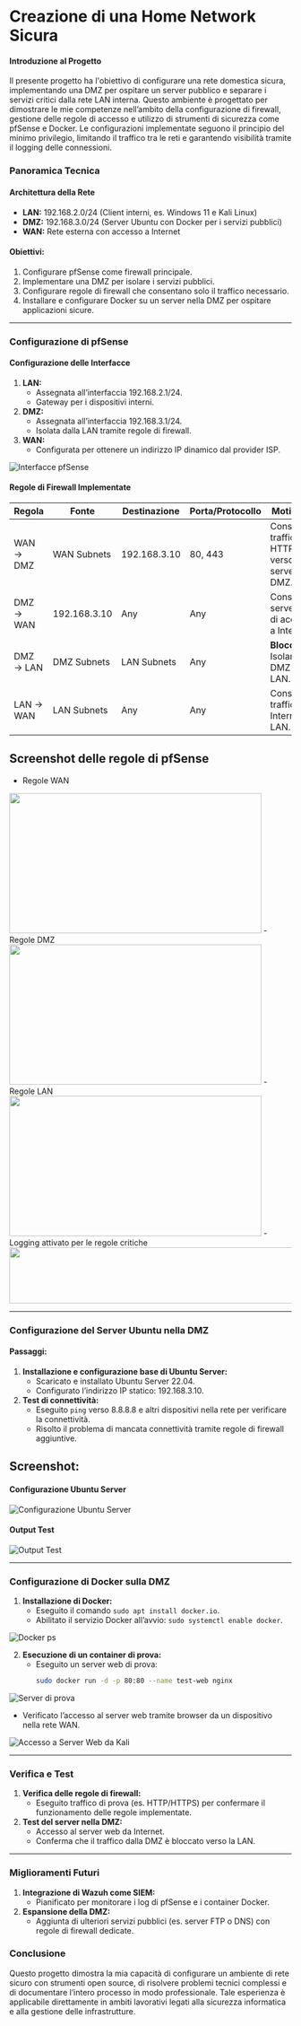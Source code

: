 
# Creazione di una Home Network Sicura
#### Introduzione al Progetto
Il presente progetto ha l'obiettivo di configurare una rete domestica sicura, implementando una DMZ per ospitare un server pubblico e separare i servizi critici dalla rete LAN interna. Questo ambiente è progettato per dimostrare le mie competenze nell’ambito della configurazione di firewall, gestione delle regole di accesso e utilizzo di strumenti di sicurezza come pfSense e Docker.
Le configurazioni implementate seguono il principio del minimo privilegio, limitando il traffico tra le reti e garantendo visibilità tramite il logging delle connessioni.
### Panoramica Tecnica
#### Architettura della Rete
- **LAN:** 192.168.2.0/24 (Client interni, es. Windows 11 e Kali Linux)
- **DMZ:** 192.168.3.0/24 (Server Ubuntu con Docker per i servizi pubblici)
- **WAN:** Rete esterna con accesso a Internet
#### Obiettivi:
1. Configurare pfSense come firewall principale.
2. Implementare una DMZ per isolare i servizi pubblici.
3. Configurare regole di firewall che consentano solo il traffico necessario.
4. Installare e configurare Docker su un server nella DMZ per ospitare applicazioni sicure.
---
### Configurazione di pfSense
#### Configurazione delle Interfacce
1. **LAN:**
   - Assegnata all’interfaccia 192.168.2.1/24.
   - Gateway per i dispositivi interni.
2. **DMZ:**
   - Assegnata all’interfaccia 192.168.3.1/24.
   - Isolata dalla LAN tramite regole di firewall.
3. **WAN:**
   - Configurata per ottenere un indirizzo IP dinamico dal provider ISP.
  
![Interfacce pfSense](https://github.com/Gif-97/HomeNetwork-Pratice/blob/main/media/pic/HomeNetworkPratice%20GIT/Configurazione%20interfacce%20pfSense%20per%20GIT.png)
     
#### Regole di Firewall Implementate
| **Regola**          | **Fonte**         | **Destinazione**    | **Porta/Protocollo** | **Motivazione**                                           |
|---------------------|-------------------|---------------------|----------------------|----------------------------------------------------------|
| WAN → DMZ           | WAN Subnets      | 192.168.3.10        | 80, 443             | Consentire traffico HTTP/HTTPS verso il server web DMZ. |
| DMZ → WAN           | 192.168.3.10     | Any                 | Any                 | Consentire al server DMZ di accedere a Internet.         |
| DMZ → LAN           | DMZ Subnets      | LAN Subnets         | Any                 | **Bloccata:** Isolare la DMZ dalla LAN.                 |
| LAN → WAN           | LAN Subnets      | Any                 | Any                 | Consentire il traffico verso Internet dalla LAN.         |

## Screenshot delle regole di pfSense

-   Regole WAN
<img src="https://github.com/Gif-97/HomeNetwork-Pratice/blob/main/media/pic/HomeNetworkPratice%20GIT/Regole%20WAN%20per%20GIT.png" width=450 height=250>
-  Regole DMZ
<img src="https://github.com/Gif-97/HomeNetwork-Pratice/blob/main/media/pic/HomeNetworkPratice%20GIT/REGOLE%20DMZ%20per%20GIT.png" width=450 height=250>
-   Regole LAN
<img src="https://github.com/Gif-97/HomeNetwork-Pratice/blob/main/media/pic/HomeNetworkPratice%20GIT/Regole%20LAN%20per%20GIT.png" width=450 height=250>
-  Logging attivato per le regole critiche
<img src="https://github.com/Gif-97/HomeNetwork-Pratice/blob/main/media/pic/HomeNetworkPratice%20GIT/Abilitazione%20Logging%20per%20regole%20critiche%20tagliato.png" width=950 height=100>

---
### Configurazione del Server Ubuntu nella DMZ
#### Passaggi:
1. **Installazione e configurazione base di Ubuntu Server:**
   - Scaricato e installato Ubuntu Server 22.04.
   - Configurato l’indirizzo IP statico: 192.168.3.10.
2. **Test di connettività:**
   - Eseguito `ping` verso 8.8.8.8 e altri dispositivi nella rete per verificare la connettività.
   - Risolto il problema di mancata connettività tramite regole di firewall aggiuntive.
  
## Screenshot:
#### Configurazione Ubuntu Server
![Configurazione Ubuntu Server](https://github.com/Gif-97/HomeNetwork-Pratice/blob/main/media/pic/HomeNetworkPratice%20GIT/Configurazione%20IP%20statico%20su%20Ubuntu%20per%20GIT.png)
#### Output Test
![Output Test](https://github.com/Gif-97/HomeNetwork-Pratice/blob/main/media/pic/HomeNetworkPratice%20GIT/Ubuntu%20Server%20only%20Ping.png)

---
### Configurazione di Docker sulla DMZ
1. **Installazione di Docker:**
   - Eseguito il comando `sudo apt install docker.io`.
   - Abilitato il servizio Docker all’avvio: `sudo systemctl enable docker`.
  
![Docker ps](https://github.com/Gif-97/HomeNetwork-Pratice/blob/main/media/pic/HomeNetworkPratice%20GIT/docker_ps.png)
     
2. **Esecuzione di un container di prova:**
   - Eseguito un server web di prova:
     ```bash
     sudo docker run -d -p 80:80 --name test-web nginx
     ```
![Server di prova](https://github.com/Gif-97/HomeNetwork-Pratice/blob/main/media/pic/HomeNetworkPratice%20GIT/docker_server_nginx.png)

   - Verificato l’accesso al server web tramite browser da un dispositivo nella rete WAN.

![Accesso a Server Web da Kali](https://github.com/Gif-97/HomeNetwork-Pratice/blob/main/media/pic/HomeNetworkPratice%20GIT/schermata_nginx_da_kali.png)
     
---
### Verifica e Test
1. **Verifica delle regole di firewall:**
   - Eseguito traffico di prova (es. HTTP/HTTPS) per confermare il funzionamento delle regole implementate.
2. **Test del server nella DMZ:**
   - Accesso al server web da Internet.
   - Conferma che il traffico dalla DMZ è bloccato verso la LAN.
---
### Miglioramenti Futuri
1. **Integrazione di Wazuh come SIEM:**
   - Pianificato per monitorare i log di pfSense e i container Docker.
2. **Espansione della DMZ:**
   - Aggiunta di ulteriori servizi pubblici (es. server FTP o DNS) con regole di firewall dedicate.
### Conclusione
Questo progetto dimostra la mia capacità di configurare un ambiente di rete sicuro con strumenti open source, di risolvere problemi tecnici complessi e di documentare l’intero processo in modo professionale. Tale esperienza è applicabile direttamente in ambiti lavorativi legati alla sicurezza informatica e alla gestione delle infrastrutture.

